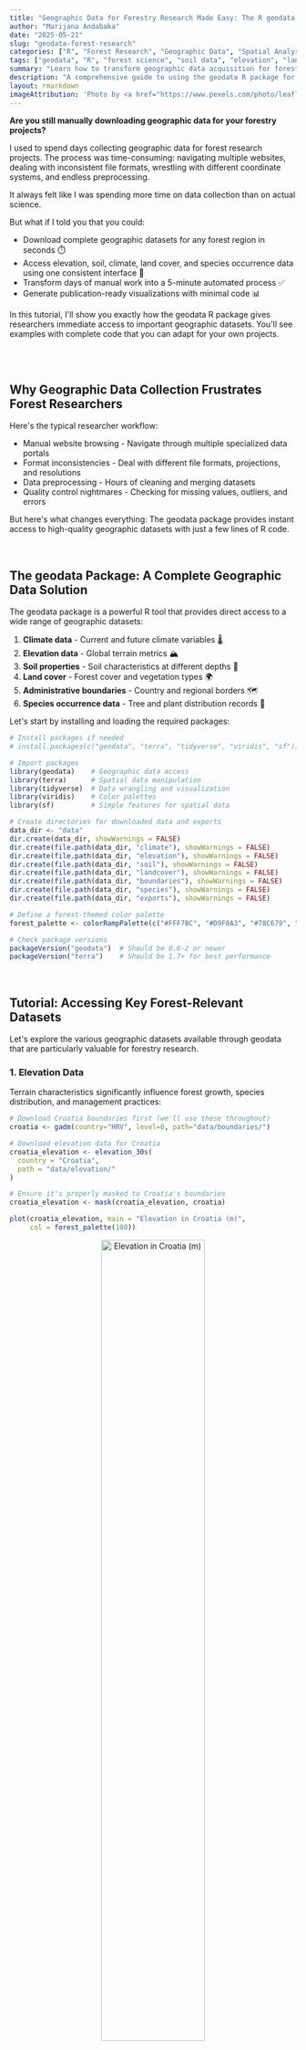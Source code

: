 ```yaml
---
title: "Geographic Data for Forestry Research Made Easy: The R geodata Package"
author: "Marijana Andabaka"
date: "2025-05-21"
slug: "geodata-forest-research"
categories: ["R", "Forest Research", "Geographic Data", "Spatial Analysis"]
tags: ["geodata", "R", "forest science", "soil data", "elevation", "land cover", "climate data", "species occurrence", "GBIF", "WorldClim", "spatial analysis", "GIS"]
summary: "Learn how to transform geographic data acquisition for forest research using the geodata R package - access elevation, soil, climate, land cover and species occurrence datasets in minutes instead of days."
description: "A comprehensive guide to using the geodata R package for forestry research. This tutorial covers streamlined access to global geographic datasets, practical code examples for extracting forest-relevant variables, and techniques for creating comprehensive site profiles for forest management and research."
layout: rmarkdown
imageAttribution: 'Photo by <a href="https://www.pexels.com/photo/leafless-tree-on-the-field-6056496/" target="_blank">cottonbro studio</a>'
---
```


      



**Are you still manually downloading geographic data for your forestry projects?**

I used to spend days collecting geographic data for forest research projects. The process was time-consuming: navigating multiple websites, dealing with inconsistent file formats, wrestling with different coordinate systems, and endless preprocessing.

It always felt like I was spending more time on data collection than on actual science.

But what if I told you that you could:

* Download complete geographic datasets for any forest region in seconds ⏱️
* Access elevation, soil, climate, land cover, and species occurrence data using one consistent interface 🌲
* Transform days of manual work into a 5-minute automated process ✅
* Generate publication-ready visualizations with minimal code 📊

In this tutorial, I'll show you exactly how the geodata R package gives researchers immediate access to important geographic datasets. You'll see examples with complete code that you can adapt for your own projects.

<br>
<br>

## Why Geographic Data Collection Frustrates Forest Researchers

Here's the typical researcher workflow:

- Manual website browsing - Navigate through multiple specialized data portals
- Format inconsistencies - Deal with different file formats, projections, and resolutions
- Data preprocessing - Hours of cleaning and merging datasets
- Quality control nightmares - Checking for missing values, outliers, and errors

But here's what changes everything: The geodata package provides instant access to high-quality geographic datasets with just a few lines of R code.

<br>

## The geodata Package: A Complete Geographic Data Solution

The geodata package is a powerful R tool that provides direct access to a wide range of geographic datasets:

1. **Climate data** - Current and future climate variables 🌡️
2. **Elevation data** - Global terrain metrics 🏔️
3. **Soil properties** - Soil characteristics at different depths 🌱
4. **Land cover** - Forest cover and vegetation types 🌍
5. **Administrative boundaries** - Country and regional borders 🗺️
6. **Species occurrence data** - Tree and plant distribution records 🌳

Let's start by installing and loading the required packages:


``` r
# Install packages if needed
# install.packages(c("geodata", "terra", "tidyverse", "viridis", "sf"))

# Import packages
library(geodata)    # Geographic data access
library(terra)      # Spatial data manipulation
library(tidyverse)  # Data wrangling and visualization
library(viridis)    # Color palettes
library(sf)         # Simple features for spatial data

# Create directories for downloaded data and exports
data_dir <- "data"
dir.create(data_dir, showWarnings = FALSE)
dir.create(file.path(data_dir, "climate"), showWarnings = FALSE)
dir.create(file.path(data_dir, "elevation"), showWarnings = FALSE)
dir.create(file.path(data_dir, "soil"), showWarnings = FALSE)
dir.create(file.path(data_dir, "landcover"), showWarnings = FALSE)
dir.create(file.path(data_dir, "boundaries"), showWarnings = FALSE)
dir.create(file.path(data_dir, "species"), showWarnings = FALSE)
dir.create(file.path(data_dir, "exports"), showWarnings = FALSE)

# Define a forest-themed color palette
forest_palette <- colorRampPalette(c("#FFF7BC", "#D9F0A3", "#78C679", "#31A354", "#006837"))

# Check package versions
packageVersion("geodata")  # Should be 0.6-2 or newer
packageVersion("terra")    # Should be 1.7+ for best performance
```

<br>

## Tutorial: Accessing Key Forest-Relevant Datasets

Let's explore the various geographic datasets available through geodata that are particularly valuable for forestry research.

### 1. Elevation Data

Terrain characteristics significantly influence forest growth, species distribution, and management practices:


``` r
# Download Croatia boundaries first (we'll use these throughout)
croatia <- gadm(country="HRV", level=0, path="data/boundaries/")

# Download elevation data for Croatia
croatia_elevation <- elevation_30s(
  country = "Croatia", 
  path = "data/elevation/"
)

# Ensure it's properly masked to Croatia's boundaries
croatia_elevation <- mask(croatia_elevation, croatia)

plot(croatia_elevation, main = "Elevation in Croatia (m)",
     col = forest_palette(100))

```

<div class="figure" style="text-align: center">
<img src="images/elevation.png" alt="Elevation in Croatia (m)" width="60%" />
<p class="caption"><span id="fig:unnamed-chunk-1"></span>Figure 1: Elevation in Croatia (m)</p>
</div>

<br>

### 2. Soil Properties

Soil characteristics are crucial for understanding forest productivity and species distribution:


``` r
# Download global soil pH data (0-5cm depth)
soil_ph <- soil_world(
  var = "phh2o",  # pH in H2O
  depth = 5,      # 0-5cm depth
  path = "data/soil/"
)

# Proper cropping and masking to Croatia
croatia_soil_ph <- crop(soil_ph, ext(croatia))
croatia_soil_ph <- mask(croatia_soil_ph, croatia)

plot(croatia_soil_ph, main = "Soil pH (0-5cm depth)", 
     col = forest_palette(100))
```

<div class="figure" style="text-align: center">
<img src="images/croatia_soil_ph.png" alt="Soil pH (0-5cm depth)" width="60%" />
<p class="caption"><span id="fig:unnamed-chunk-2"></span>Figure 2: Soil pH (0-5cm depth)</p>
</div>

Other valuable soil variables include:
- "clay" - Clay content (%)
- "silt" - Silt content (%)
- "sand" - Sand content (%)
- "soc" - Soil organic carbon (g/kg)
- "bdod" - Bulk density (kg/m³)

And multiple depth options (5, 15, 30, 60, 100, 200).


The geodata package provides access to global Soil Organic Carbon (SOC) data through its soil_world() function, which retrieves standardized measurements from the SoilGrids database. SOC values, expressed in g/kg, represent carbon stored in soil organic matter at various depths, with the topsoil (0-5cm) typically showing the highest concentrations. 

Let's also look at SOC, an important indicator of soil fertility:


``` r
# Download and process soil organic carbon (SOC) data
soil_soc <- soil_world(
  var = "soc",      # Soil Organic Carbon
  depth = 5,        # 0-5cm depth
  path = "data/soil/"
)

# Proper cropping and masking to Croatia
croatia_soil_soc <- crop(soil_soc, ext(croatia))
croatia_soil_soc <- mask(croatia_soil_soc, croatia)

plot(croatia_soil_soc, 
     main = "Soil Organic Carbon (0-5cm depth, g/kg)", 
     col = forest_palette(100))

```

<div class="figure" style="text-align: center">
<img src="images/croatia_soil_soc.png" alt="Soil Organic Carbon (0-5cm depth, g/kg)" width="60%" />
<p class="caption"><span id="fig:unnamed-chunk-3"></span>Figure 3: Soil Organic Carbon (0-5cm depth, g/kg)</p>
</div>

<br>

### 3. Land Cover Data

Forest cover and land use are essential for forestry research:


``` r
# Download tree cover data
tree_cover <- landcover(
  var = "trees",  # Tree cover percentage
  year = 2020,    
  path = "data/landcover/"
)

# Proper cropping and masking to Croatia
croatia_trees <- crop(tree_cover, ext(croatia))
croatia_trees <- mask(croatia_trees, croatia)

# Convert to percentages for better visualization (data comes as 0-1)
croatia_trees_pct <- croatia_trees * 100

plot(croatia_trees_pct, main = "Tree Cover % (2020)",
     col = forest_palette(100),
     breaks = c(0, 20, 40, 60, 80, 100),
     lab.breaks = c("0%", "20%", "40%", "60%", "80%", "100%"))

```

<div class="figure" style="text-align: center">
<img src="images/croatia_trees.png" alt="Tree Cover % (2020)" width="60%" />
<p class="caption"><span id="fig:unnamed-chunk-4"></span>Figure 4: Tree Cover % (2020)</p>
</div>

Other landcover variables include:
- "crops" - Cropland percentage
- "urban" - Urban/built-up percentage
- "grass" - Grassland percentage
- "shrub" - Shrubland percentage
- "wetland" - Wetland percentage
- "water" - Water percentage

<br>

### 4. Bioclimatic Variables

The 19 bioclimatic variables represent climate factors particularly relevant to biological species:


``` r
# Download bioclimatic variables for Croatia
croatia_bioclim <- worldclim_country(
  country = "Croatia",
  var = "bio",
  res = 30,  # 30 arc-seconds (~1km resolution)
  path = "data/climate/"
)

# Ensure proper masking to Croatia boundaries
croatia_bioclim <- mask(croatia_bioclim, croatia)

# Examine the data structure
croatia_bioclim

```

These bioclimatic variables represent annual trends, seasonality, and extreme conditions - all key factors in understanding forest ecology and species distributions. For the complete description of all 19 bioclimatic variables, see the [WorldClim documentation](https://www.worldclim.org/data/bioclim.html).

Let's focus on a few key variables:


``` r
# Extract forest-relevant variables
forest_vars <- c(
  "wc2.1_30s_bio_1",   # Annual Mean Temperature
  "wc2.1_30s_bio_12"   # Annual Precipitation
)

croatia_forest_climate <- croatia_bioclim[[forest_vars]]

# Rename for clarity
names(croatia_forest_climate) <- c(
  "Annual_Temp", 
  "Annual_Precip"
)

plot(croatia_forest_climate, 
     col = forest_palette(100))
```

<div class="figure" style="text-align: center">
<img src="images/croatia_temp.png" alt="Annual Mean Temperature in Croatia" width="60%" />
<p class="caption"><span id="fig:unnamed-chunk-5"></span>Figure 5: Annual Mean Temperature in Croatia</p>
</div>

<div class="figure" style="text-align: center">
<img src="images/croatia_precip.png" alt="Annual Precipitation in Croatia (mm)" width="60%" />
<p class="caption"><span id="fig:unnamed-chunk-6"></span>Figure 6: Annual Precipitation in Croatia (mm)</p>
</div>

<br>

### 5. Species Occurrence Data

For biodiversity and species distribution studies, geodata provides direct access to GBIF (Global Biodiversity Information Facility) data:


``` r
# Check the number of records first (without downloading)
sp_occurrence("Quercus", "robur", download=FALSE)
# Output will show how many records exist (often > 1,000,000 for common species)

# Use geographic extent parameter to limit the search area
oak_region <- sp_occurrence(
  genus = "Quercus",
  species = "robur",
  ext = c(13, 20, 42, 47),  
  geo = TRUE,
  removeZeros = TRUE,
  path = "data/species/"
)

# Create spatial points from species occurrences
oak_points <- vect(oak_region[, c("lon", "lat")], 
                   crs=crs(croatia))

# Crop to Croatia borders
oak_croatia <- oak_region[terra::relate(oak_points, croatia, "intersects"), ]

# Create a map of the occurrence points
plot(croatia, col="lightyellow", main="Quercus robur occurrences in Croatia")
points(oak_croatia$lon, oak_croatia$lat, col="darkgreen", pch=19, cex=0.8)

```

**Important tip:** When working with species occurrence data, always check the count first with download=FALSE to avoid errors with very common species. GBIF has a 100,000 record limit per request.

<div class="figure" style="text-align: center">
<img src="images/oak_occurrences.png" alt="Quercus robur occurrences in Croatia" width="60%" />
<p class="caption"><span id="fig:unnamed-chunk-7"></span>Figure 7: Quercus robur occurrences in Croatia</p>
</div>

The species occurrence functionality allows you to:
- Download data for specific species or entire genera
- Filter records with geographic coordinates
- Limit searches by geographic extent
- Crop results to specific country boundaries
- Access metadata like collection date and basis of record

<br>

### 6. Administrative Boundaries

Administrative boundaries are useful for forest management and planning:


``` r
# Download country boundaries at administrative level 1 (regions/provinces)
croatia_regions <- gadm(
  country = "HRV",  # ISO3 code for Croatia
  level = 1,        # Level 1 = regions/provinces
  path = "data/boundaries/"
)

plot(croatia_regions, main = "Administrative Regions of Croatia", col = forest_palette(100))

```

<div class="figure" style="text-align: center">
<img src="images/croatia_regions.png" alt="Administrative Regions of Croatia" width="60%" />
<p class="caption"><span id="fig:unnamed-chunk-8"></span>Figure 8: Administrative Regions of Croatia</p>
</div>

<br>

## BONUS: Forest Site Characterization in Croatia

Now let's combine multiple datasets to create a comprehensive geographic profile for a specific forest site:


``` r
# Define a forest location of interest
forest_loc <- c(16.2, 45.5)  

# Let's create extract function to extract values from rasters
extract_point_data <- function(raster, location) {
   
     point <- terra::vect(matrix(location, ncol=2), type="points", 
                         crs=terra::crs(raster))
    
    result <- terra::extract(raster, point)
    
    if(length(result) > 0 && nrow(result) > 0) {
        return(as.numeric(result[1, -1])) 
    }
    
    return(NA)
}

# Extract data for site using the datasets we've already downloaded
# 1. Elevation 
site_elevation <- extract_point_data(croatia_elevation, forest_loc)

# 2. Soil properties 
site_soil_ph <- extract_point_data(soil_ph, forest_loc)
site_soil_soc <- extract_point_data(soil_soc, forest_loc)

# 3. Tree cover 
site_tree_cover <- extract_point_data(tree_cover, forest_loc)

# 4. Bioclimatic variables 
bio1 <- extract_point_data(croatia_bioclim[[1]], forest_loc) 
bio12 <- extract_point_data(croatia_bioclim[[12]], forest_loc)    

# Create a summary tibble
site_profile <- tibble(
    Site_Name = "Forest Stand 1",
    Longitude = forest_loc[1],
    Latitude = forest_loc[2],
    Elevation_m = site_elevation,
    Soil_pH = site_soil_ph,
    Soil_Organic_Carbon_g_kg = site_soil_soc,
    Tree_Cover_Pct = site_tree_cover * 100, # Convert to percent
    Annual_Mean_Temp_C = bio1,
    Annual_Precipitation_mm = bio12
)

# Display the site profile
site_profile
```



```
#> # A tibble: 9 × 2
#>   Variable                     Value         
#>   <chr>                        <chr>         
#> 1 Site Name                    Forest Stand 1
#> 2 Longitude (°E)               16.2          
#> 3 Latitude (°N)                45.5          
#> 4 Elevation (m)                97            
#> 5 Soil pH                      5.9           
#> 6 Soil Organic Carbon (g/kg)   47.7          
#> 7 Tree Cover (%)               61.0          
#> 8 Annual Mean Temperature (°C) 11.0          
#> 9 Annual Precipitation (mm)    925
```

<br>

This forest stand represents a typical continental woodland in Croatia's lowland Pannonian region (97m elevation). With moderately acidic soil (pH 5.90) optimal for oak species, high organic carbon content (47.7 g/kg), and substantial tree cover (61%), it represents a well-established, productive forest ecosystem with effective nutrient cycling. The climate conditions (10.98°C annual temperature, 925mm precipitation) are characteristic of the sub-Pannonian zone, creating ideal conditions for deciduous forest communities. These parameters indicate a healthy, managed forest system that balances ecological functions with sustainable forestry practices.

<br>

## Exporting Data for Further Analysis

Once you've accessed and processed your geographic data, you may want to export it for use in other software or to share with colleagues:


``` r
# Export raster data to GeoTIFF for use in GIS software
writeRaster(croatia_elevation, "data/exports/croatia_elevation.tif", overwrite=TRUE)
writeRaster(croatia_soil_ph, "data/exports/croatia_soil_ph.tif", overwrite=TRUE)
writeRaster(croatia_trees, "data/exports/croatia_tree_cover.tif", overwrite=TRUE)

# Export vector data (administrative boundaries) to shapefile
writeVector(croatia, "data/exports/croatia_borders.shp", overwrite=TRUE)
writeVector(croatia_regions, "data/exports/croatia_regions.shp", overwrite=TRUE)

# Export point data (species occurrences) to CSV
write.csv(oak_croatia, "data/exports/oak_occurrences.csv", row.names=FALSE)

# Export site profiles to CSV
write.csv(site_profile, "data/exports/forest_site_profile.csv", row.names=FALSE)

# Additionally, you can export maps as image files
png("data/exports/croatia_elevation_map.png", width=2000, height=1500, res=300)
plot(croatia_elevation, main = "Elevation in Croatia (m)",
     col = forest_palette(100))
dev.off()
```

This makes it easy to:
1. Use the data in GIS software like QGIS or ArcGIS
2. Share with colleagues who might not use R
3. Include in reports or presentations
4. Perform further analysis in other environments


<br>

## Real Results from Forest Research

Here's what this workflow delivers for forest researchers:

✅ Time Savings: Geographic data collection reduced from days to minutes  
✅ Comprehensive Data: Access to multiple datasets from a single interface  
✅ Consistent Formats: All data in compatible spatial formats  
✅ Reproducibility: Code-based workflows for transparent methods  
✅ Integrated Analysis: Seamless use with modern spatial packages  

<br>

## References

1. Hijmans, R.J. (2024). [geodata: Download Geographic Data](https://CRAN.R-project.org/package=geodata). R package version 0.6-2.

2. Hijmans, R.J. (2023). [terra: Spatial Data Analysis](https://CRAN.R-project.org/package=terra). R package version 1.7-55.

3. Wickham, H., Averick, M., Bryan, J., et al. (2019). [Welcome to the tidyverse](https://doi.org/10.21105/joss.01686). *Journal of Open Source Software* 4(43): 1686.

4. WorldClim (2020). [WorldClim - Global Climate Data](https://www.worldclim.org/). Free climate data for ecological modeling and GIS.

5. ISRIC - World Soil Information (2023). [SoilGrids - Global Gridded Soil Information](https://soilgrids.org/). 250m resolution soil property maps.

<br>
<br>

---

<br>

**Need Advanced Forest Data Science?**

*I help research organizations transform their data workflows from manual to automated, providing comprehensive services from statistical analysis and modeling to spatial data integration and advanced visualizations. If you're spending days on data collection and processing instead of focusing on analysis and insights, let's talk about how custom R solutions can streamline your research pipeline.*

*My clients typically see:*

* *90% reduction in data processing time*
* *Improved accuracy through automated workflows*
* *Rigorous statistical insights that strengthen research conclusions*
* *Reproducible analyses that scale across projects*

*Contact me: marijana@andalytics.com*

